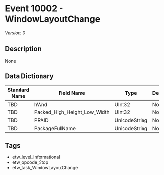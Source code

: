 # Event 10002 - WindowLayoutChange
###### Version: 0

## Description
None

## Data Dictionary
|Standard Name|Field Name|Type|Description|Sample Value|
|---|---|---|---|---|
|TBD|hWnd|UInt32|None|`None`|
|TBD|Packed_High_Height_Low_Width|UInt32|None|`None`|
|TBD|PRAID|UnicodeString|None|`None`|
|TBD|PackageFullName|UnicodeString|None|`None`|

## Tags
* etw_level_Informational
* etw_opcode_Stop
* etw_task_WindowLayoutChange